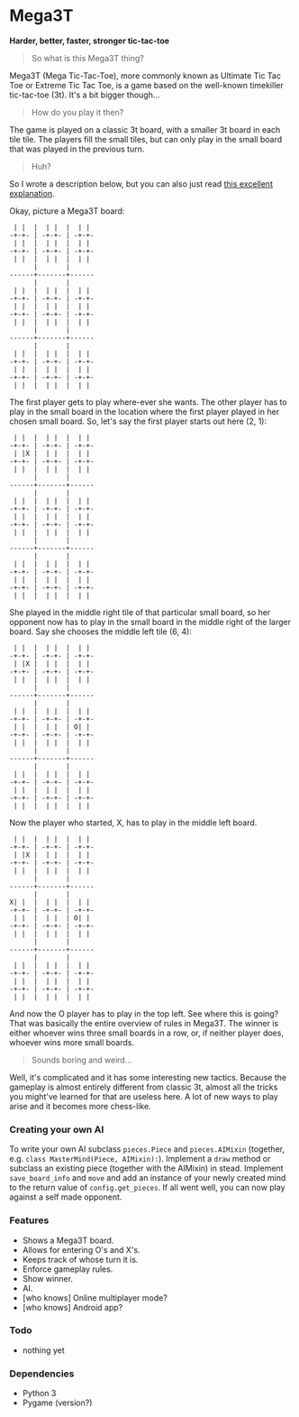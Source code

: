 # Mega3T
**Harder, better, faster, stronger tic-tac-toe**

> So what is this Mega3T thing?

Mega3T (Mega Tic-Tac-Toe), more commonly known as Ultimate Tic Tac Toe or
Extreme Tic Tac Toe, is a game based on the well-known timekiller tic-tac-toe
(3t). It's a bit bigger though...

> How do you play it then?

The game is played on a classic 3t board, with a smaller 3t board in each tile
tile. The players fill the small tiles, but can only play in the small board
that was played in the previous turn.

> Huh?

So I wrote a description below, but you can also just read
[this excellent explanation](http://mathwithbaddrawings.com/2013/06/16/ultimate-tic-tac-toe/).

Okay, picture a Mega3T board:

     | |  |  | |  |  | |
    -+-+- | -+-+- | -+-+-
     | |  |  | |  |  | |
    -+-+- | -+-+- | -+-+-
     | |  |  | |  |  | |
          |       |
    ------+-------+------
          |       |
     | |  |  | |  |  | |
    -+-+- | -+-+- | -+-+-
     | |  |  | |  |  | |
    -+-+- | -+-+- | -+-+-
     | |  |  | |  |  | |
          |       |
    ------+-------+------
          |       |
     | |  |  | |  |  | |
    -+-+- | -+-+- | -+-+-
     | |  |  | |  |  | |
    -+-+- | -+-+- | -+-+-
     | |  |  | |  |  | |

The first player gets to play where-ever she wants. The other player has to
play in the small board in the location where the first player played in her
chosen small board. So, let's say the first player starts out here (2, 1):

     | |  |  | |  |  | |
    -+-+- | -+-+- | -+-+-
     | |X |  | |  |  | |
    -+-+- | -+-+- | -+-+-
     | |  |  | |  |  | |
          |       |
    ------+-------+------
          |       |
     | |  |  | |  |  | |
    -+-+- | -+-+- | -+-+-
     | |  |  | |  |  | |
    -+-+- | -+-+- | -+-+-
     | |  |  | |  |  | |
          |       |
    ------+-------+------
          |       |
     | |  |  | |  |  | |
    -+-+- | -+-+- | -+-+-
     | |  |  | |  |  | |
    -+-+- | -+-+- | -+-+-
     | |  |  | |  |  | |

She played in the middle right tile of that particular small board, so her
opponent now has to play in the small board in the middle right of the larger
board. Say she chooses the middle left tile (6, 4):

     | |  |  | |  |  | |
    -+-+- | -+-+- | -+-+-
     | |X |  | |  |  | |
    -+-+- | -+-+- | -+-+-
     | |  |  | |  |  | |
          |       |
    ------+-------+------
          |       |
     | |  |  | |  |  | |
    -+-+- | -+-+- | -+-+-
     | |  |  | |  | O| |
    -+-+- | -+-+- | -+-+-
     | |  |  | |  |  | |
          |       |
    ------+-------+------
          |       |
     | |  |  | |  |  | |
    -+-+- | -+-+- | -+-+-
     | |  |  | |  |  | |
    -+-+- | -+-+- | -+-+-
     | |  |  | |  |  | |

Now the player who started, X, has to play in the middle left board.

     | |  |  | |  |  | |
    -+-+- | -+-+- | -+-+-
     | |X |  | |  |  | |
    -+-+- | -+-+- | -+-+-
     | |  |  | |  |  | |
          |       |
    ------+-------+------
          |       |
    X| |  |  | |  |  | |
    -+-+- | -+-+- | -+-+-
     | |  |  | |  | O| |
    -+-+- | -+-+- | -+-+-
     | |  |  | |  |  | |
          |       |
    ------+-------+------
          |       |
     | |  |  | |  |  | |
    -+-+- | -+-+- | -+-+-
     | |  |  | |  |  | |
    -+-+- | -+-+- | -+-+-
     | |  |  | |  |  | |

And now the O player has to play in the top left. See where this is going?
That was basically the entire overview of rules in Mega3T. The winner is either
whoever wins three small boards in a row, or, if neither player does, whoever
wins more small boards.

> Sounds boring and weird...

Well, it's complicated and it has some interesting new tactics. Because the
gameplay is almost entirely different from classic 3t, almost all the tricks
you might've learned for that are useless here. A lot of new ways to play
arise and it becomes more chess-like.

### Creating your own AI

To write your own AI subclass `pieces.Piece` and `pieces.AIMixin` (together,
e.g. `class MasterMind(Piece, AIMixin):`). Implement a `draw` method or subclass
an existing piece (together with the AIMixin) in stead. Implement
`save_board_info` and `move` and add an instance of your newly created mind to
the return value of `config.get_pieces`. If all went well, you can now play
against a self made opponent.


### Features

* Shows a Mega3T board.
* Allows for entering O's and X's.
* Keeps track of whose turn it is.
* Enforce gameplay rules.
* Show winner.
* AI.
* [who knows] Online multiplayer mode?
* [who knows] Android app?

### Todo

* nothing yet

### Dependencies

* Python 3
* Pygame (version?)
